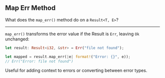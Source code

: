 ## Map Err Method

What does the `map_err()` method do on a `Result<T, E>`?

---

`map_err()` transforms the error value if the Result is `Err`, leaving `Ok` unchanged:

```rust
let result: Result<i32, &str> = Err("file not found");

let mapped = result.map_err(|e| format!("Error: {}", e));
// Err("Error: file not found")
```

Useful for adding context to errors or converting between error types.


